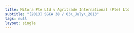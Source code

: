 ```yaml
---
title: Mitora Pte Ltd v Agritrade International (Pte) Ltd
subtitle: "[2013] SGCA 38 / 03\_July\_2013"
tags: null
layout: single
---
```



